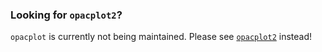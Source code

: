 ### Looking for `opacplot2`?

`opacplot` is currently not being maintained. Please see
[`opacplot2`](https://github.com/flash-center/opacplot2) instead!
